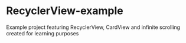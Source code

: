 # RecyclerView-example
Example project featuring RecyclerView, CardView and infinite scrolling created for learning purposes

